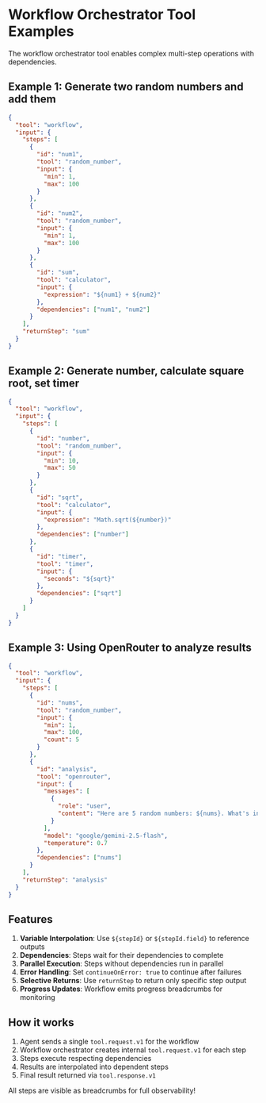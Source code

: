 # Workflow Orchestrator Tool Examples

The workflow orchestrator tool enables complex multi-step operations with dependencies.

## Example 1: Generate two random numbers and add them

```json
{
  "tool": "workflow",
  "input": {
    "steps": [
      {
        "id": "num1",
        "tool": "random_number",
        "input": {
          "min": 1,
          "max": 100
        }
      },
      {
        "id": "num2",
        "tool": "random_number",
        "input": {
          "min": 1,
          "max": 100
        }
      },
      {
        "id": "sum",
        "tool": "calculator",
        "input": {
          "expression": "${num1} + ${num2}"
        },
        "dependencies": ["num1", "num2"]
      }
    ],
    "returnStep": "sum"
  }
}
```

## Example 2: Generate number, calculate square root, set timer

```json
{
  "tool": "workflow",
  "input": {
    "steps": [
      {
        "id": "number",
        "tool": "random_number",
        "input": {
          "min": 10,
          "max": 50
        }
      },
      {
        "id": "sqrt",
        "tool": "calculator",
        "input": {
          "expression": "Math.sqrt(${number})"
        },
        "dependencies": ["number"]
      },
      {
        "id": "timer",
        "tool": "timer",
        "input": {
          "seconds": "${sqrt}"
        },
        "dependencies": ["sqrt"]
      }
    ]
  }
}
```

## Example 3: Using OpenRouter to analyze results

```json
{
  "tool": "workflow",
  "input": {
    "steps": [
      {
        "id": "nums",
        "tool": "random_number",
        "input": {
          "min": 1,
          "max": 100,
          "count": 5
        }
      },
      {
        "id": "analysis",
        "tool": "openrouter",
        "input": {
          "messages": [
            {
              "role": "user",
              "content": "Here are 5 random numbers: ${nums}. What's interesting about them?"
            }
          ],
          "model": "google/gemini-2.5-flash",
          "temperature": 0.7
        },
        "dependencies": ["nums"]
      }
    ],
    "returnStep": "analysis"
  }
}
```

## Features

1. **Variable Interpolation**: Use `${stepId}` or `${stepId.field}` to reference outputs
2. **Dependencies**: Steps wait for their dependencies to complete
3. **Parallel Execution**: Steps without dependencies run in parallel
4. **Error Handling**: Set `continueOnError: true` to continue after failures
5. **Selective Returns**: Use `returnStep` to return only specific step output
6. **Progress Updates**: Workflow emits progress breadcrumbs for monitoring

## How it works

1. Agent sends a single `tool.request.v1` for the workflow
2. Workflow orchestrator creates internal `tool.request.v1` for each step
3. Steps execute respecting dependencies
4. Results are interpolated into dependent steps
5. Final result returned via `tool.response.v1`

All steps are visible as breadcrumbs for full observability!

